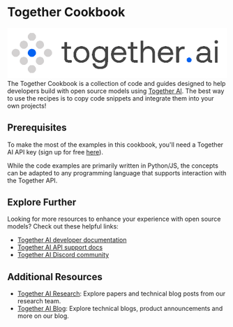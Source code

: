 # Together Cookbook
![together logo](images/together.gif) 
The Together Cookbook is a collection of code and guides designed to help developers build with open source models using [Together AI](https://www.together.ai/). The best way to use the recipes is to copy code snippets and integrate them into your own projects!

## Prerequisites

To make the most of the examples in this cookbook, you'll need a Together AI API key (sign up for free [here](https://api.together.ai/signin)).

While the code examples are primarily written in Python/JS, the concepts can be adapted to any programming language that supports interaction with the Together API.

## Explore Further

Looking for more resources to enhance your experience with open source models? Check out these helpful links:

- [Together AI developer documentation](https://docs.together.ai/docs/introduction)
- [Together AI API support docs](https://docs.together.ai/reference/chat-completions-1)
- [Together AI Discord community](https://discord.gg/9Rk6sSeWEG)

## Additional Resources

- [Together AI Research](https://www.together.ai/research): Explore papers and technical blog posts from our research team.
- [Together AI Blog](https://www.together.ai/blog): Explore technical blogs, product announcements and more on our blog.
